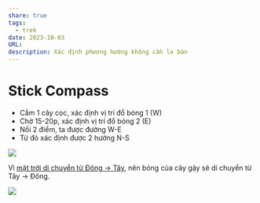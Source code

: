 ```yaml
---
share: true
tags:
  - trek
date: 2023-10-03
URL: 
description: Xác định phương hướng không cần la bàn
---
```


# Stick Compass

- Cắm 1 cây cọc, xác định vị trí đổ bóng 1 (W)
- Chờ 15-20p, xác định vị trí đổ bóng 2 (E)
- Nối 2 điểm, ta được đường W-E
- Từ đó xác định được 2 hướng N-S

![](https://i.imgur.com/xZNLIIJ.png)

Vì [mặt trời di chuyển từ Đông → Tây](./M%E1%BA%B7t%20tr%E1%BB%9Di%20di%20chuy%E1%BB%83n%20t%E1%BB%AB%20%C4%90%C3%B4ng%20sang%20T%C3%A2y.md), nên bóng của cây gậy sẽ di chuyển từ Tây → Đông.

![](https://i.imgur.com/iom3WWA.png)
